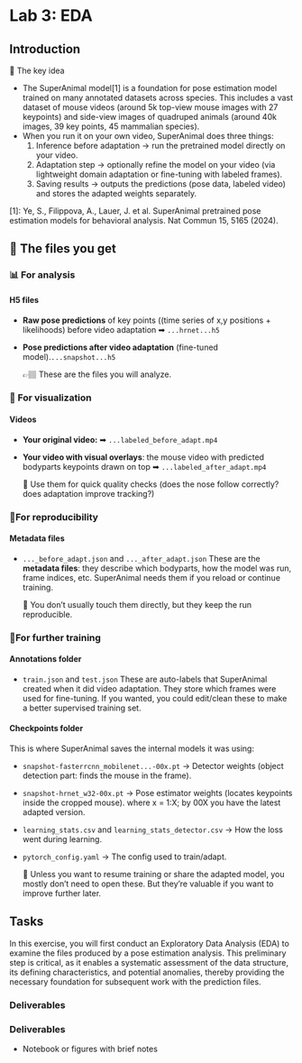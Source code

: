 # Lab 3: EDA

## Introduction

🔑 The key idea

- The SuperAnimal model[1] is a foundation for pose estimation model trained on many annotated datasets across species. This includes a vast dataset of mouse videos (around 5k top-view mouse images with 27 keypoints) and side-view images of quadruped animals (around 40k images, 39 key points, 45 mammalian species).
- When you run it on your own video, SuperAnimal does three things:
  1. Inference before adaptation → run the pretrained model directly on your video.
  2. Adaptation step → optionally refine the model on your video (via lightweight domain adaptation or fine-tuning with labeled frames).
  3. Saving results → outputs the predictions (pose data, labeled video) and stores the adapted weights separately.

[1]: Ye, S., Filippova, A., Lauer, J. et al. SuperAnimal pretrained pose estimation models for behavioral analysis. Nat Commun 15, 5165 (2024).

## 📂 The files you get

### 📊 For analysis 

####  H5 files

- **Raw pose predictions** of key points ((time series of x,y positions + likelihoods) before video adaptation  ➡  ``...hrnet...h5``
  
- **Pose predictions after video adaptation** (fine-tuned model).``...snapshot...h5``

  👉🏽 These are the files you will analyze.

### 👀 For visualization 

####  Videos

- **Your original video:** ➡ ``...labeled_before_adapt.mp4``
  
- **Your video with visual overlays**: the mouse video with predicted bodyparts keypoints drawn on top ➡ ``...labeled_after_adapt.mp4``

  🔎 Use them for quick quality checks (does the nose follow correctly? does adaptation improve tracking?)


### 📌For reproducibility 

#### Metadata files

- ``..._before_adapt.json`` and ``..._after_adapt.json``
 These are the **metadata files**: they describe which bodyparts, how the model was run, frame indices, etc. SuperAnimal needs them if you reload or continue training. 

  🔎 You don’t usually touch them directly, but they keep the run reproducible.

### 💫For further training 

#### Annotations folder

- ``train.json`` and ``test.json``
 These are auto-labels that SuperAnimal created when it did video adaptation. They store which frames were used for fine-tuning. If you wanted, you could edit/clean these to make a better supervised training set.

#### Checkpoints folder

This is where SuperAnimal saves the internal models it was using:

- ``snapshot-fasterrcnn_mobilenet...-00x.pt`` → Detector weights (object detection part: finds the mouse in the frame).

- ``snapshot-hrnet_w32-00x.pt`` → Pose estimator weights (locates keypoints inside the cropped mouse).
where x = 1:X; by 00X you have the latest adapted version.

- ``learning_stats.csv`` and ``learning_stats_detector.csv`` → How the loss went during learning.

- ``pytorch_config.yaml`` → The config used to train/adapt.

  🔎 Unless you want to resume training or share the adapted model, you mostly don’t need to open these. But they’re valuable if you want to improve further later.



## Tasks

In this exercise, you will first conduct an Exploratory Data Analysis (EDA) to examine the files produced by a pose estimation analysis. This preliminary step is critical, as it enables a systematic assessment of the data structure, its defining characteristics, and potential anomalies, thereby providing the necessary foundation for subsequent work with the prediction files.

### Deliverables




### Deliverables

- Notebook or figures with brief notes
